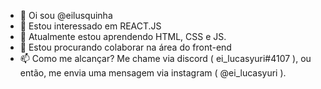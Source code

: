 - 👋 Oi sou @eilusquinha
- 👀 Estou interessado em REACT.JS
- 🌱 Atualmente estou aprendendo HTML, CSS e JS.
- 💞️ Estou procurando colaborar na área do front-end
- 📫 Como me alcançar? Me chame via discord ( ei_lucasyuri#4107 ), ou então, me envia uma mensagem via instagram ( @ei_lucasyuri ).
